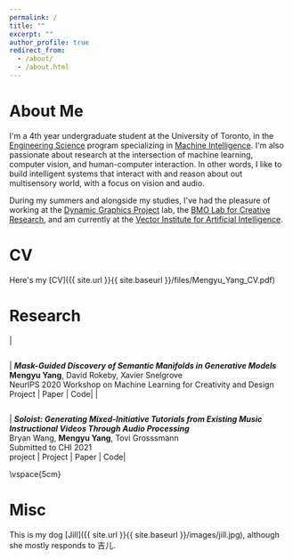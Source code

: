 ```yaml
---
permalink: /
title: ""
excerpt: ""
author_profile: true
redirect_from: 
  - /about/
  - /about.html
---
```


About Me
======
I'm a 4th year undergraduate student at the University of Toronto, in the [Engineering Science](https://engsci.utoronto.ca/explore_our_program/about_engsci/) program specializing in [Machine Intelligence](https://engsci.utoronto.ca/explore_our_program/majors/machine-intelligence/). I'm also passionate about research at the intersection of machine learning, computer vision, and human-computer interaction. In other words, I like to build intelligent systems that interact with and reason about out multisensory world, with a focus on vision and audio. 

During my summers and alongside my studies, I've had the pleasure of working at the [Dynamic Graphics Project](https://www.dgp.toronto.edu/) lab, the [BMO Lab for Creative Research](https://bmolab.artsci.utoronto.ca/), and am currently at the [Vector Institute for Artificial Intelligence](https://vectorinstitute.ai/).  

CV
======
Here's my [CV]({{ site.url }}{{ site.baseurl }}/files/Mengyu_Yang_CV.pdf)

Research 
======

| <figure style="width: 230px"> <img src="{{ site.url }}{{ site.baseurl }}/images/valley.gif" alt=""> </figure> | ***Mask-Guided Discovery of Semantic Manifolds in Generative Models***<br/>**Mengyu Yang**, David Rokeby, Xavier Snelgrove<br/>NeurIPS 2020 Workshop on Machine Learning for Creativity and Design<br/>Project \| Paper \| Code|
| <figure style="width: 230px"> <img src="{{ site.url }}{{ site.baseurl }}/images/guitar.png" alt=""> </figure> |  ***Soloist: Generating Mixed-Initiative Tutorials from Existing Music Instructional Videos Through Audio Processing***<br/>Bryan Wang, **Mengyu Yang**, Tovi Grosssmann<br/>Submitted to CHI 2021<br/>project \| Project \| Paper \| Code|

\vspace{5cm}

Misc
======
This is my dog [Jill]({{ site.url }}{{ site.baseurl }}/images/jill.jpg), although she mostly responds to 吉儿. 
